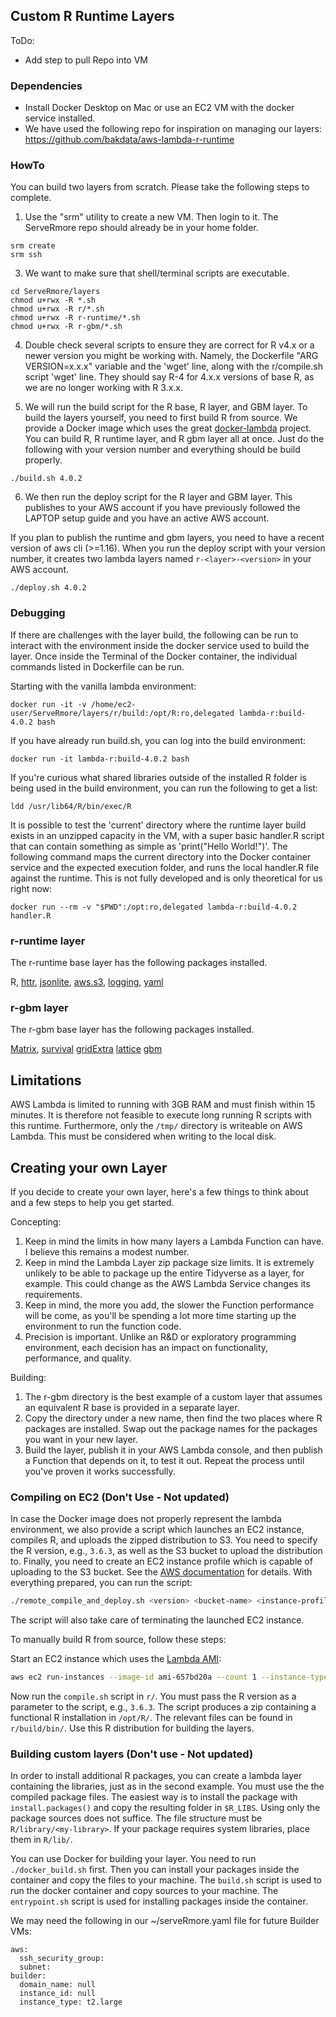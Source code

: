 ## Custom R Runtime Layers

ToDo:


* Add step to pull Repo into VM

### Dependencies

* Install Docker Desktop on Mac or use an EC2 VM with the docker service installed.
* We have used the following repo for inspiration on managing our layers: https://github.com/bakdata/aws-lambda-r-runtime

### HowTo

You can build two layers from scratch.  Please take the following steps to complete.

1. Use the "srm" utility to create a new VM.  Then login to it.  The ServeRmore repo should already be in your home folder.
```
srm create
srm ssh
```

3. We want to make sure that shell/terminal scripts are executable.
```
cd ServeRmore/layers
chmod u+rwx -R *.sh
chmod u+rwx -R r/*.sh
chmod u+rwx -R r-runtime/*.sh
chmod u+rwx -R r-gbm/*.sh
```

4. Double check several scripts to ensure they are correct for R v4.x or a newer version you might be working with.  Namely, the Dockerfile "ARG VERSION=x.x.x" variable and the 'wget' line, along with the r/compile.sh script 'wget' line.  They should say R-4 for 4.x.x versions of base R, as we are no longer working with R 3.x.x.

5. We will run the build script for the R base, R layer, and GBM layer. To build the layers yourself, you need to first build R from source. We provide a Docker image which uses the great [docker-lambda](https://github.com/lambci/docker-lambda) project. You can build R, R runtime layer, and R gbm layer all at once.  Just do the following with your version number and everything should be build properly.
```
./build.sh 4.0.2
```

6. We then run the deploy script for the R layer and GBM layer. This publishes to your AWS account if you have previously followed the LAPTOP setup guide and you have an active AWS account.

If you plan to publish the runtime and gbm layers, you need to have a recent version of aws cli (>=1.16). When you run the deploy script with your version number, it creates two lambda layers named `r-<layer>-<version>` in your AWS account.
```
./deploy.sh 4.0.2
```

### Debugging

If there are challenges with the layer build, the following can be run to interact with the environment inside the docker service used to build the layer. Once inside the Terminal of the Docker container, the individual commands listed in Dockerfile can be run.

Starting with the vanilla lambda environment:
```
docker run -it -v /home/ec2-user/ServeRmore/layers/r/build:/opt/R:ro,delegated lambda-r:build-4.0.2 bash
```

If you have already run build.sh, you can log into the build environment:
```
docker run -it lambda-r:build-4.0.2 bash
```

If you're curious what shared libraries outside of the installed R folder is being used in the build environment, you can run the following to get a list:
```
ldd /usr/lib64/R/bin/exec/R
```

It is possible to test the 'current' directory where the runtime layer build exists in an unzipped capacity in the VM, with a super basic handler.R script that can contain something as simple as 'print("Hello World!")'. The following command maps the current directory into the Docker container service and the expected execution folder, and runs the local handler.R file against the runtime.  This is not fully developed and is only theoretical for us right now:
```
docker run --rm -v "$PWD":/opt:ro,delegated lambda-r:build-4.0.2 handler.R
```

### r-runtime layer

The r-runtime base layer has the following packages installed.

R,
[httr](https://cran.r-project.org/package=httr),
[jsonlite](https://cran.r-project.org/package=jsonlite),
[aws.s3](https://cran.r-project.org/package=aws.s3),
[logging](https://cran.r-project.org/package=logging),
[yaml](https://cran.r-project.org/package=yaml)

### r-gbm layer

The r-gbm base layer has the following packages installed.

[Matrix](https://cran.r-project.org/package=Matrix),
[survival](https://cran.r-project.org/package=survival)
[gridExtra](https://cran.r-project.org/package=gridExtra)
[lattice](https://cran.r-project.org/package=lattice)
[gbm](https://cran.r-project.org/package=gbm)

## Limitations

AWS Lambda is limited to running with 3GB RAM and must finish within 15 minutes. It is therefore not feasible to execute long running R scripts with this runtime. Furthermore, only the `/tmp/` directory is writeable on AWS Lambda. This must be considered when writing to the local disk.

## Creating your own Layer

If you decide to create your own layer, here's a few things to think about and a few steps to help you get started.

Concepting:
  1. Keep in mind the limits in how many layers a Lambda Function can have. I believe this remains a modest number.
  2. Keep in mind the Lambda Layer zip package size limits.  It is extremely unlikely to be able to package up the entire Tidyverse as a layer, for example.  This could change as the AWS Lambda Service changes its requirements.  
  3. Keep in mind, the more you add, the slower the Function performance will be come, as you'll be spending a lot more time starting up the environment to run the function code.  
  4. Precision is important.  Unlike an R&D or exploratory programming environment, each decision has an impact on functionality, performance, and quality.

Building:
  1. The r-gbm directory is the best example of a custom layer that assumes an equivalent R base is provided in a separate layer.
  2. Copy the directory under a new name, then find the two places where R packages are installed.  Swap out the package names for the packages you want in your new layer.
  3. Build the layer, publish it in your AWS Lambda console, and then publish a Function that depends on it, to test it out.  Repeat the process until you've proven it works successfully.  

### Compiling on EC2 (Don't Use - Not updated)

In case the Docker image does not properly represent the lambda environment,
we also provide a script which launches an EC2 instance, compiles R, and uploads the zipped distribution to S3.
You need to specify the R version, e.g., `3.6.3`, as well as the S3 bucket to upload the distribution to.
Finally, you need to create an EC2 instance profile which is capable of uploading to the S3 bucket.
See the [AWS documentation](https://docs.aws.amazon.com/AWSEC2/latest/UserGuide/iam-roles-for-amazon-ec2.html#create-iam-role) for details.
With everything prepared, you can run the script:
```bash
./remote_compile_and_deploy.sh <version> <bucket-name> <instance-profile>
```
The script will also take care of terminating the launched EC2 instance.

To manually build R from source, follow these steps:

Start an EC2 instance which uses the [Lambda AMI](https://console.aws.amazon.com/ec2/v2/home#Images:visibility=public-images;search=amzn-ami-hvm-2017.03.1.20170812-x86_64-gp2):
```bash
aws ec2 run-instances --image-id ami-657bd20a --count 1 --instance-type t2.medium --key-name <my-key-pair>
```
Now run the `compile.sh` script in `r/`.
You must pass the R version as a parameter to the script, e.g., `3.6.3`.
The script produces a zip containing a functional R installation in `/opt/R/`.
The relevant files can be found in `r/build/bin/`.
Use this R distribution for building the layers.

### Building custom layers (Don't use - Not updated)

In order to install additional R packages, you can create a lambda layer containing the libraries, just as in the second example. You must use the the compiled package files. The easiest way is to install the package with `install.packages()` and copy the resulting folder in `$R_LIBS`. Using only the package sources does not suffice. The file structure must be `R/library/<my-library>`. If your package requires system libraries, place them in `R/lib/`.

You can use Docker for building your layer. You need to run `./docker_build.sh` first. Then you can install your packages inside the container and copy the files to your machine. The `build.sh` script is used to run the docker container and copy sources to your machine. The `entrypoint.sh` script is used for installing packages inside the container.

We may need the following in our ~/serveRmore.yaml file for future Builder VMs:
```
aws:
  ssh_security_group:
  subnet:
builder:
  domain_name: null
  instance_id: null
  instance_type: t2.large
```
